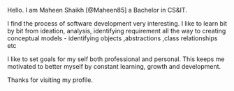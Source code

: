 Hello. I am Maheen Shaikh [@Maheen85] a Bachelor in CS&IT.

I find the process of software development very interesting. I like to learn bit by bit from ideation, analysis, identifying requirement all the way to creating conceptual models - identifying objects ,abstractions ,class relationships etc

I like to set goals for my self both professional and personal. This keeps me motivated to better myself by constant learning, growth and development. 

Thanks for visiting my profile.


<!---
Maheen85/Maheen85 is a ✨ special ✨ repository because its `README.md` (this file) appears on your GitHub profile.
You can click the Preview link to take a look at your changes.
--->
